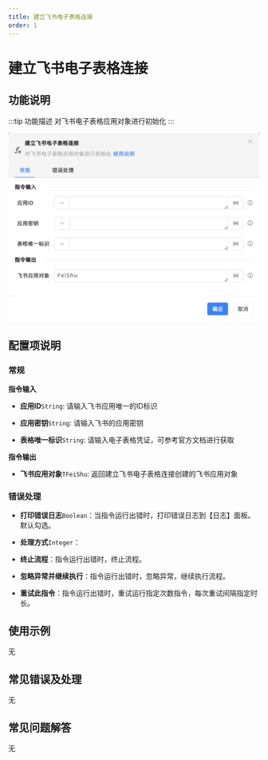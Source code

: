 ```yaml
---
title: 建立飞书电子表格连接
order: 1
---
```


# 建立飞书电子表格连接

## 功能说明

:::tip 功能描述
对飞书电子表格应用对象进行初始化
:::

![建立飞书电子表格连接](../../../../assets/建立飞书电子表格连接_command.png)

## 配置项说明

### 常规

**指令输入**

- **应用ID**`String`: 请输入飞书应用唯一的ID标识

- **应用密钥**`String`: 请输入飞书的应用密钥

- **表格唯一标识**`String`: 请输入电子表格凭证，可参考官方文档进行获取


**指令输出**

- **飞书应用对象**`TFeiShu`: 返回建立飞书电子表格连接创建的飞书应用对象

### 错误处理

- **打印错误日志**`Boolean`：当指令运行出错时，打印错误日志到【日志】面板。默认勾选。

- **处理方式**`Integer`：

 - **终止流程**：指令运行出错时，终止流程。

 - **忽略异常并继续执行**：指令运行出错时，忽略异常，继续执行流程。

 - **重试此指令**：指令运行出错时，重试运行指定次数指令，每次重试间隔指定时长。

## 使用示例
无

## 常见错误及处理

无

## 常见问题解答

无

